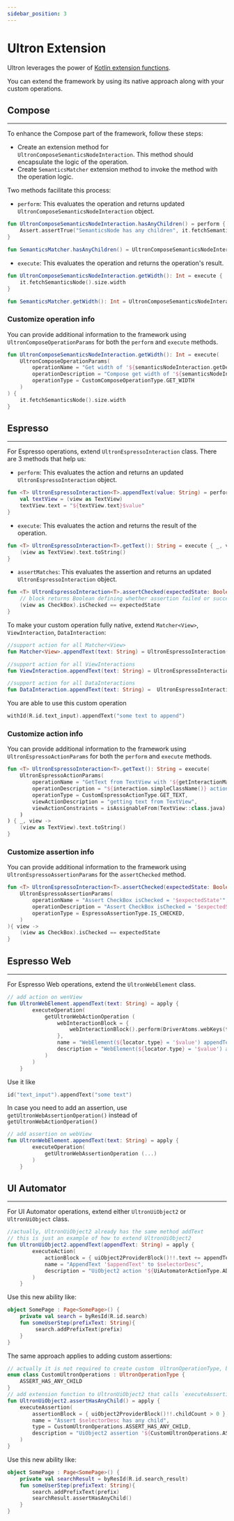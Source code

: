 ```yaml
---
sidebar_position: 3
---
```


# Ultron Extension

Ultron leverages the power of [Kotlin extension functions](https://kotlinlang.org/docs/extensions.html).

You can extend the framework by using its native approach along with your custom operations.

## Compose
***
To enhance the Compose part of the framework, follow these steps:
- Create an extension method for `UltronComposeSemanticsNodeInteraction`. This method should encapsulate the logic of the operation.
- Create `SemanticsMatcher` extension method to invoke the method with the operation logic.

Two methods facilitate this process:

- `perform`: This evaluates the operation and returns updated `UltronComposeSemanticsNodeInteraction` object.

```kotlin
fun UltronComposeSemanticsNodeInteraction.hasAnyChildren() = perform {
    Assert.assertTrue("SemanticsNode has any children", it.fetchSemanticsNode().children.isNotEmpty())
}

fun SemanticsMatcher.hasAnyChildren() = UltronComposeSemanticsNodeInteraction(this).hasAnyChildren()
```

- `execute`: This evaluates the operation and returns the operation's result.
```kotlin
fun UltronComposeSemanticsNodeInteraction.getWidth(): Int = execute {
    it.fetchSemanticsNode().size.width
}

fun SemanticsMatcher.getWidth(): Int = UltronComposeSemanticsNodeInteraction(this).getWidth()
```

### Customize operation info

You can provide additional information to the framework using `UltronComposeOperationParams` for both the `perform` and `execute` methods.

```kotlin
fun UltronComposeSemanticsNodeInteraction.getWidth(): Int = execute(
    UltronComposeOperationParams(
        operationName = "Get width of '${semanticsNodeInteraction.getDescription()}'",
        operationDescription = "Compose get width of '${semanticsNodeInteraction.getDescription()}' during $timeoutMs ms",
        operationType = CustomComposeOperationType.GET_WIDTH
    )
) {
    it.fetchSemanticsNode().size.width
}
```

## Espresso 
***
For Espresso operations, extend `UltronEspressoInteraction` class. There are 3 methods that help us: 

- `perform`: This evaluates the action and returns an updated  `UltronEspressoInteraction` object.

```kotlin
fun <T> UltronEspressoInteraction<T>.appendText(value: String) = perform { _, view ->
    val textView = (view as TextView)
    textView.text = "${textView.text}$value"
}
```

- `execute`: This evaluates the action and returns the result of the operation.
```kotlin
fun <T> UltronEspressoInteraction<T>.getText(): String = execute { _, view ->
    (view as TextView).text.toString()
}
```

- `assertMatches`: This evaluates the assertion and returns an updated `UltronEspressoInteraction` object.

```kotlin
fun <T> UltronEspressoInteraction<T>.assertChecked(expectedState: Boolean) = assertMatches { view ->
    // block returns Boolean defining whether assertion failed or succeded
    (view as CheckBox).isChecked == expectedState
}
```
To make your custom operation fully native, extend `Matcher<View>`, `ViewInteraction`, `DataInteraction`:

```kotlin
//support action for all Matcher<View>
fun Matcher<View>.appendText(text: String) = UltronEspressoInteraction(onView(this)).appendText(text)

//support action for all ViewInteractions
fun ViewInteraction.appendText(text: String) = UltronEspressoInteraction(this).appendText(text)

//support action for all DataInteractions
fun DataInteraction.appendText(text: String) =  UltronEspressoInteraction(this).appendText(text)
```

You are able to use this custom operation
```kotlin
withId(R.id.text_input).appendText("some text to append")
```

### Customize action info

You can provide additional information to the framework using  `UltronEspressoActionParams` for both the `perform` and `execute` methods.

```kotlin
fun <T> UltronEspressoInteraction<T>.getText(): String = execute(
    UltronEspressoActionParams(
        operationName = "GetText from TextView with '${getInteractionMatcher()}'",
        operationDescription = "${interaction.simpleClassName()} action '${CustomEspressoActionType.GET_TEXT}' of '${getInteractionMatcher()}' with root '${getInteractionRootMatcher()}' during ${getActionTimeout()} ms",
        operationType = CustomEspressoActionType.GET_TEXT,
        viewActionDescription = "getting text from TextView",
        viewActionConstraints = isAssignableFrom(TextView::class.java)
    )
) { _, view ->
    (view as TextView).text.toString()
}
```

### Customize assertion info

You can provide additional information to the framework using  `UltronEspressoAssertionParams` for the `assertChecked` method.

```kotlin
fun <T> UltronEspressoInteraction<T>.assertChecked(expectedState: Boolean) = assertMatches (
    UltronEspressoAssertionParams(
        operationName = "Assert CheckBox isChecked = '$expectedState'",
        operationDescription = "Assert CheckBox isChecked = '$expectedState' during $timeoutMs ms",
        operationType = EspressoAssertionType.IS_CHECKED,
    )
){ view ->
    (view as CheckBox).isChecked == expectedState
}
```

## Espresso Web
***

For Espresso Web operations, extend the `UltronWebElement` class.

```kotlin
// add action on wenView
fun UltronWebElement.appendText(text: String) = apply {
        executeOperation(
            getUltronWebActionOperation (
                webInteractionBlock = {
                    webInteractionBlock().perform(DriverAtoms.webKeys(text))
                },
                name = "WebElement(${locator.type} = '$value') appendText '$text'",
                description = "WebElement(${locator.type} = '$value') appendText '$text' during $timeoutMs ms"
            )
        )
    }
```

Use it like
```kotlin
id("text_input").appendText("some text")
```

In case you need to add an assertion, use `getUltronWebAssertionOperation()` instead of `getUltronWebActionOperation()`

```kotlin
// add assertion on webView
fun UltronWebElement.appendText(text: String) = apply {
        executeOperation(
            getUltronWebAssertionOperation (...)
        )
    }
```

## UI Automator
***

For UI Automator operations, extend either `UltronUiObject2` or `UltronUiObject` class.

```kotlin
//actually, UltronUiObject2 already has the same method addText
// this is just an example of how to extend UltronUiObject2
fun UltronUiObject2.appendText(appendText: String) = apply {
        executeAction(
            actionBlock = { uiObject2ProviderBlock()!!.text += appendText },
            name = "AppendText '$appendText' to $selectorDesc",
            description = "UiObject2 action '${UiAutomatorActionType.ADD_TEXT}' $selectorDesc appendText '$appendText' during $timeoutMs ms"
        )
    }
```
Use this new ability like:
```kotlin
object SomePage : Page<SomePage>() {
    private val search = byResId(R.id.search)  
    fun someUserStep(prefixText: String){
         search.addPrefixText(prefix)
    }
}
```
The same approach applies to adding custom assertions:

```kotlin
// actually it is not required to create custom  UltronOperationType, but could be useful later
enum class CustomUltronOperations : UltronOperationType {
    ASSERT_HAS_ANY_CHILD
}
// add extension function to UltronUiObject2 that calls `executeAssertion`
fun UltronUiObject2.assertHasAnyChild() = apply {
    executeAssertion(
        assertionBlock = { uiObject2ProviderBlock()!!.childCount > 0 },
        name = "Assert $selectorDesc has any child",
        type = CustomUltronOperations.ASSERT_HAS_ANY_CHILD,
        description = "UiObject2 assertion '${CustomUltronOperations.ASSERT_HAS_ANY_CHILD}' of $selectorDesc during $timeoutMs ms"
    )
}
```
Use this new ability like:
```kotlin
object SomePage : Page<SomePage>() {
    private val searchResult = byResId(R.id.search_result)
    fun someUserStep(prefixText: String){
        search.addPrefixText(prefix)
        searchResult.assertHasAnyChild()
    }
}
```



